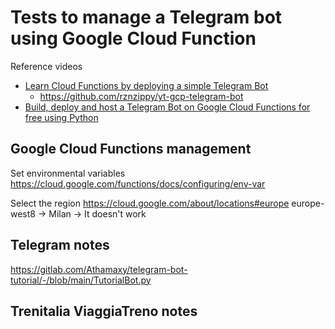 # Tests to manage a Telegram bot using Google Cloud Function


Reference videos
- [Learn Cloud Functions by deploying a simple Telegram Bot](https://www.youtube.com/watch?v=olH-xCZ7zYk)
  - https://github.com/rznzippy/yt-gcp-telegram-bot
- [Build, deploy and host a Telegram Bot on Google Cloud Functions for free using Python](https://www.youtube.com/watch?v=jzwMzUAAOWk)



## Google Cloud Functions management

Set environmental variables
https://cloud.google.com/functions/docs/configuring/env-var


Select the region
https://cloud.google.com/about/locations#europe
europe-west8 -> Milan -> It doesn't work




## Telegram notes
https://gitlab.com/Athamaxy/telegram-bot-tutorial/-/blob/main/TutorialBot.py




## Trenitalia ViaggiaTreno notes